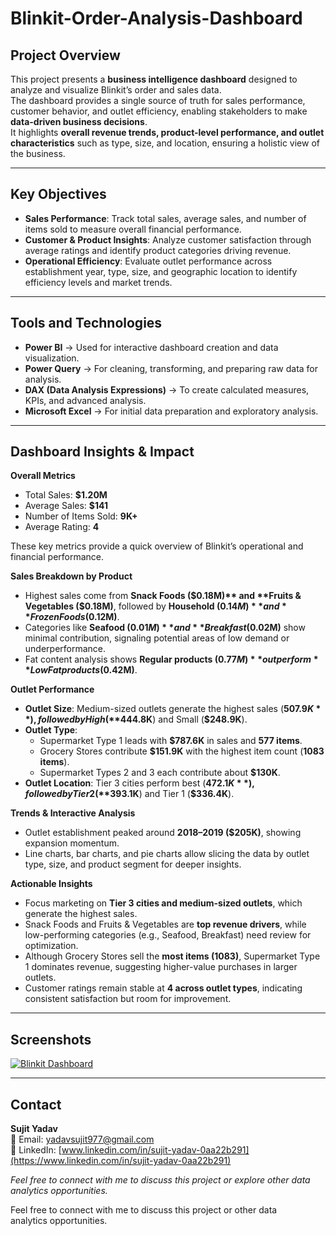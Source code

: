 # Blinkit-Order-Analysis-Dashboard

## Project Overview
This project presents a **business intelligence dashboard** designed to analyze and visualize Blinkit’s order and sales data.  
The dashboard provides a single source of truth for sales performance, customer behavior, and outlet efficiency, enabling stakeholders to make **data-driven business decisions**.  
It highlights **overall revenue trends, product-level performance, and outlet characteristics** such as type, size, and location, ensuring a holistic view of the business.  

---

## Key Objectives
- **Sales Performance**: Track total sales, average sales, and number of items sold to measure overall financial performance.  
- **Customer & Product Insights**: Analyze customer satisfaction through average ratings and identify product categories driving revenue.  
- **Operational Efficiency**: Evaluate outlet performance across establishment year, type, size, and geographic location to identify efficiency levels and market trends.  

---

## Tools and Technologies
- **Power BI** → Used for interactive dashboard creation and data visualization.  
- **Power Query** → For cleaning, transforming, and preparing raw data for analysis.  
- **DAX (Data Analysis Expressions)** → To create calculated measures, KPIs, and advanced analysis.  
- **Microsoft Excel** → For initial data preparation and exploratory analysis.  

---

## Dashboard Insights & Impact

**Overall Metrics**  
- Total Sales: **$1.20M**  
- Average Sales: **$141**  
- Number of Items Sold: **9K+**  
- Average Rating: **4**  

These key metrics provide a quick overview of Blinkit’s operational and financial performance.  

**Sales Breakdown by Product**  
- Highest sales come from **Snack Foods ($0.18M)** and **Fruits & Vegetables ($0.18M)**, followed by **Household ($0.14M)** and **Frozen Foods ($0.12M)**.  
- Categories like **Seafood ($0.01M)** and **Breakfast ($0.02M)** show minimal contribution, signaling potential areas of low demand or underperformance.  
- Fat content analysis shows **Regular products ($0.77M)** outperform **Low Fat products ($0.42M)**.  

**Outlet Performance**  
- **Outlet Size**: Medium-sized outlets generate the highest sales (**$507.9K**), followed by High (**$444.8K**) and Small (**$248.9K**).  
- **Outlet Type**:  
  - Supermarket Type 1 leads with **$787.6K** in sales and **577 items**.  
  - Grocery Stores contribute **$151.9K** with the highest item count (**1083 items**).  
  - Supermarket Types 2 and 3 each contribute about **$130K**.  
- **Outlet Location**: Tier 3 cities perform best (**$472.1K**), followed by Tier 2 (**$393.1K**) and Tier 1 (**$336.4K**).  

**Trends & Interactive Analysis**  
- Outlet establishment peaked around **2018–2019 ($205K)**, showing expansion momentum.  
- Line charts, bar charts, and pie charts allow slicing the data by outlet type, size, and product segment for deeper insights.  

**Actionable Insights**  
- Focus marketing on **Tier 3 cities and medium-sized outlets**, which generate the highest sales.  
- Snack Foods and Fruits & Vegetables are **top revenue drivers**, while low-performing categories (e.g., Seafood, Breakfast) need review for optimization.  
- Although Grocery Stores sell the **most items (1083)**, Supermarket Type 1 dominates revenue, suggesting higher-value purchases in larger outlets.  
- Customer ratings remain stable at **4 across outlet types**, indicating consistent satisfaction but room for improvement.  

---

## Screenshots
[![Blinkit Dashboard](https://github.com/yourusername/blinkit-order-analysis-dashboard/blob/main/Blinkit%20Dashboard.png) ](https://github.com/sujityadav0505/Blinkit-PowerBI-Dashboard/blob/main/Blinkit%20Dashboard.png) 

---

## Contact
**Sujit Yadav**  
📧 Email: [yadavsujit977@gmail.com](mailto:yadavsujit977@gmail.com)  
🔗 LinkedIn: [www.linkedin.com/in/sujit-yadav-0aa22b291](https://www.linkedin.com/in/sujit-yadav-0aa22b291)  

*Feel free to connect with me to discuss this project or explore other data analytics opportunities.*  

Feel free to connect with me to discuss this project or other data analytics opportunities.
